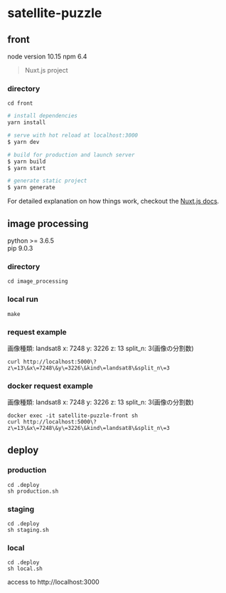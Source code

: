 # satellite-puzzle
## front
node version 10.15
npm 6.4
> Nuxt.js project
### directory
```
cd front
```

``` bash
# install dependencies
yarn install

# serve with hot reload at localhost:3000
$ yarn dev

# build for production and launch server
$ yarn build
$ yarn start

# generate static project
$ yarn generate
```

For detailed explanation on how things work, checkout the [Nuxt.js docs](https://github.com/nuxt/nuxt.js).

## image processing
python >= 3.6.5  
pip 9.0.3
### directory
```
cd image_processing
```
### local run
```
make
```
### request example
画像種類: landsat8
x: 7248
y: 3226
z: 13
split_n: 3(画像の分割数)
```
curl http://localhost:5000\?z\=13\&x\=7248\&y\=3226\&kind\=landsat8\&split_n\=3
```

### docker request example
画像種類: landsat8
x: 7248
y: 3226
z: 13
split_n: 3(画像の分割数)
```
docker exec -it satellite-puzzle-front sh
curl http://localhost:5000\?z\=13\&x\=7248\&y\=3226\&kind\=landsat8\&split_n\=3
```

## deploy
### production
```
cd .deploy
sh production.sh
```

### staging
```
cd .deploy
sh staging.sh
```

### local
```
cd .deploy
sh local.sh
```
access to http://localhost:3000

